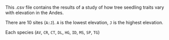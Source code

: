 This .csv file contains the results of a study of how tree seedling traits vary with elevation in the Andes.

There are 10 sites (`A:J`). `A` is the lowest elevation, `J` is the highest elevation. 

Each species (`AV`, `CR`, `CT`, `DL`, `HG`, `ID`, `MS`, `SP`, `TG`)
